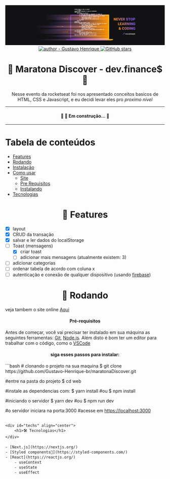 <div align="center">
    <img src="./github/neverstoplearningHeader.png" alt="header maratona discover 1"  />
</div>

<div align="center">
    <a href="https://github.com/Gustavo-Henrique-br" >
        <img src="https://img.shields.io/badge/author-Gustavo%20Henrique-blue?style=for-the-badge" alt="author - Gustavo Henrique" />
    </a>
    <a href="https://github.com/Gustavo-Henrique-br/maratonaDiscover/stargazers"><img alt="GitHub stars" src="https://img.shields.io/github/stars/Gustavo-Henrique-br/maratonaDiscover?style=for-the-badge"></a>
</div>

<div align="center">
    <h1>👾 Maratona Discover - dev.finance$ 👾</h1>
    <p>Nesse evento da rocketseat foi nos apresentado conceitos basicos de HTML, CSS e Javascript, e eu decidi levar eles pro <em>proximo nivel</em></p>
</div>
<hr />

<div align="center">
    <h4>🚧 🚀 Em construção... 🚧</h4>
</div>

<hr />

Tabela de conteúdos
=================
<!--ts-->
   * [Features](#Features)
   * [Rodando](#Rodando)
   * [Instalação](#instalacao)
   * [Como usar](#como-usar)
      * [Site](#deploy)
      * [Pre Requisitos](#pre-requisitos)
      * [Instalando](#install)
   * [Tecnologias](#techs)
<!--te-->

<div id="Features" align="center">
    <h1>📰 Features</h1>
</div>

- [X] layout
- [X] CRUD da transação
- [X] salvar e ler dados do localStorage
- [ ] Toast (mensagens)
    - [X] criar toast
    - [ ] adicionar mais mensagens (atualmente existem: 3)
- [ ] adicionar categorias
- [ ] ordenar tabela de acordo com coluna x
- [ ] autenticação e conexão de qualquer dispositivo (usando [firebase](https://firebase.google.com/))

<div id="Rodando" align="center">
    <h1>🎲 Rodando</h1>
</div>

veja tambem o site online <a id="deploy" alt="https://maratona-discover.vercel.app/" href="https://maratona-discover.vercel.app/">Aqui</a>

<div id="pre-requisitos" align="center">
    <h4>Pré-requisitos</h4>
</div>

Antes de começar, você vai precisar ter instalado em sua máquina as seguintes ferramentas:
[Git](https://git-scm.com), [Node.js](https://nodejs.org/en/).
Além disto é bom ter um editor para trabalhar com o código, como o [VSCode](https://code.visualstudio.com/)

<div id="install" align="center">
    <h4>
        siga esses passos para instalar:
    </h4>
</div>
```bash
# clonando o projeto na sua maquina
$ git clone https://github.com/Gustavo-Henrique-br/maratonaDiscover.git

#entre na pasta do projeto
$ cd web

#instale as dependencias com:
$ yarn install
#ou
$ npm install

#iniciando o servidor
$ yarn dev
#ou
$ npm run dev

#o servidor iniciara na porta:3000
#acesse em <https://localhost:3000>
```

<div id="techs" align="center">
    <h1>🛠 Tecnologias</h1>
</div>

- [Next.js](https://nextjs.org/)
- [Styled components💅](https://styled-components.com/)
- [React](https://reactjs.org/)
    - useContext
    - useState
    - useEffect
